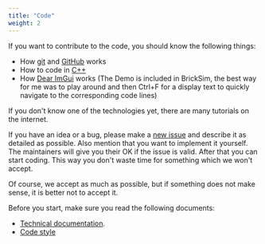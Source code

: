 ```yaml
---
title: "Code"
weight: 2
---
```


If you want to contribute to the code, you should know the following things:
* How [git](https://git-scm.com/) and [GitHub](https://docs.github.com/en) works
* How to code in [C++](https://www.cplusplus.com/doc/tutorial/)
* How [Dear ImGui](https://github.com/ocornut/imgui) works (The Demo is included in BrickSim, the best way for me was to play around and then Ctrl+F for a display text to quickly navigate to the corresponding code lines)

If you don't know one of the technologies yet, there are many tutorials on the internet.

If you have an idea or a bug, please make a [new issue](https://github.com/bb1950328/BrickSim/issues/new) 
and describe it as detailed as possible. Also mention that you want to implement it yourself. 
The maintainers will give you their OK if the issue is valid. After that you can start coding.
This way you don't waste time for something which we won't accept.

Of course, we accept as much as possible, but if something does not make sense, it is better not to accept it.

Before you start, make sure you read the following documents:
* [Technical documentation](../../technical_info).
* [Code style](./code_style)